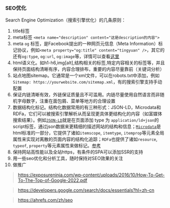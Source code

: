 ### SEO优化

Search Engine Optimization（搜索引擎优化）的几条原则：

1. title标签
2. meta标签 `<meta name="description" content="这是description的内容">`
3. meta `og` 标签，是Facebook提出的一种网页元信息（Meta Information）标记协议，例如`<meta property="og:title" content="tingyuan" />`，其它的还有`og:type`, `og:url`, `og:image`等，详情可以查看[这里](https://ogp.me)
4. html语义化。如h1-h6,img[alt],结构相关的标签,特定内容相关的标签等，并且保持页面结构清晰有序，内容合理排布，重要的内容尽量靠前（关键词分析）
5. 站点地图sitemap。它通常是一个xml文件，可以在robots.txt中添加，例如`Sitemap: https://yourwebsite.com/sitemap.xml`，有的搜索引擎支持手动配置
6. 保证内链清晰有效，外链保证质量且不可滥用。内链尽量使用自然语言而非随机字母数字，注重在面包屑、菜单等地方的合理设置
7. 数据结构化标记。结构化数据常用的有三种形式：JSON-LD，Microdata和RDFa，它们可以被搜索引擎解析从而呈现更具体更结构化的内容（如富媒体搜索结果）。例如[`JSON-LD`](https://json-ld.org/)就是在页面添加 type 为 `application/ld+json`的script标签，通过json数据来更精细的描述网站的结构和信息；[`Microdata`](https://developer.mozilla.org/en-US/docs/Web/HTML/Microdata)是html标准的一部分，它提供了诸如`itemscope`, `itemtype`, `itemprop`等元素全局属性来实现对离散的页面内容的结构化追踪；`RDFa`也提供了诸如`resource`, `typeof`, `property`等元素属性来做标记。[参考](https://developers.google.com/search/docs/appearance/structured-data/intro-structured-data?hl=zh-cn)
8. 保持网站高性能以及全站https，有条件的SPA可以添加SSR的支持
9. 用一些seo优化和分析工具，随时保持对SEO效果的关注
10. 做推广

> https://exposureninja.com/wp-content/uploads/2016/10/How-To-Get-To-The-Top-of-Google-2022.pdf

> https://developers.google.com/search/docs/essentials?hl=zh-cn

> https://ahrefs.com/zh/seo

